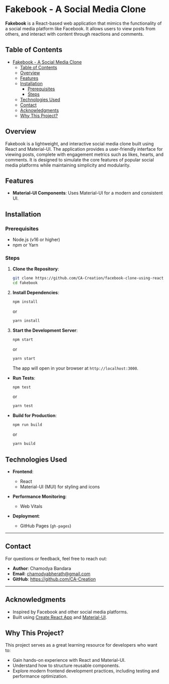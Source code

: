 
# Fakebook - A Social Media Clone


**Fakebook** is a React-based web application that mimics the functionality of a social media platform like Facebook. It allows users to  view posts from others, and interact with content through reactions and comments.


## Table of Contents

- [Fakebook - A Social Media Clone](#fakebook---a-social-media-clone)
  - [Table of Contents](#table-of-contents)
  - [Overview](#overview)
  - [Features](#features)
  - [Installation](#installation)
    - [Prerequisites](#prerequisites)
    - [Steps](#steps)
  - [Technologies Used](#technologies-used)
  - [Contact](#contact)
  - [Acknowledgments](#acknowledgments)
  - [Why This Project?](#why-this-project)


## Overview

Fakebook is a lightweight, and interactive social media clone built using React and Material-UI. The application provides a user-friendly interface for viewing posts, complete with engagement metrics such as likes, hearts, and comments. It is designed to simulate the core features of popular social media platforms while maintaining simplicity and modularity.



## Features

- **Material-UI Components**: Uses Material-UI for a modern and consistent UI.



## Installation

### Prerequisites

- Node.js (v16 or higher)
- npm or Yarn

### Steps

1. **Clone the Repository**:
   ```bash
   git clone https://github.com/CA-Creation/facebook-clone-using-react-js-complete-project
   cd fakebook
   ```

2. **Install Dependencies**:
   ```bash
   npm install
   ```
   or
   ```bash
   yarn install
   ```

3. **Start the Development Server**:
   ```bash
   npm start
   ```
   or
   ```bash
   yarn start
   ```

   The app will open in your browser at `http://localhost:3000`.



- **Run Tests**:
  ```bash
  npm test
  ```
  or
  ```bash
  yarn test
  ```

- **Build for Production**:
  ```bash
  npm run build
  ```
  or
  ```bash
  yarn build
  ```



## Technologies Used

- **Frontend**:
  - React 
  - Material-UI (MUI) for styling and icons



- **Performance Monitoring**:
  - Web Vitals

- **Deployment**:
  - GitHub Pages (`gh-pages`)





---

## Contact

For questions or feedback, feel free to reach out:

- **Author**: Chamodya Bandara
- **Email**: chamodyabherath@gmail.com
- **GitHub**: https://github.com/CA-Creation

---

## Acknowledgments

- Inspired by Facebook and other social media platforms.
- Built using [Create React App](https://create-react-app.dev/) and [Material-UI](https://mui.com/).



## Why This Project?

This project serves as a great learning resource for developers who want to:
- Gain hands-on experience with React and Material-UI.
- Understand how to structure reusable components.
- Explore modern frontend development practices, including testing and performance optimization.
